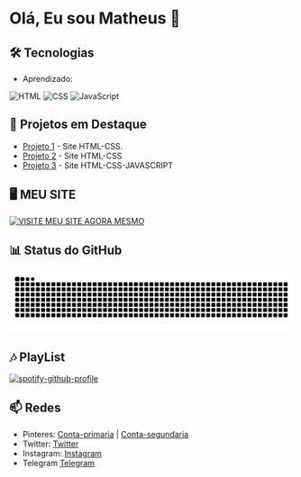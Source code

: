 # Olá, Eu sou Matheus 👋

## 🛠️ Tecnologias
- Aprendizado:

![HTML](https://img.icons8.com/?size=80&id=21278&format=png&color=000000) ![CSS](https://img.icons8.com/?size=80&id=20909&format=png&color=000000) 
![JavaScript](https://img.icons8.com/?size=80&id=108784&format=png&color=000000)

## 🌟 Projetos em Destaque
- [Projeto 1](https://github.com/MTSZ7/szz7/tree/main/terror%20da%20net) - Site HTML-CSS.
- [Projeto 2](https://github.com/MTSZ7/szz7/tree/main/Bonde%20do%20saco%20tudo%2Cbloqueia%20nada) - Site HTML-CSS
- [Projeto 3](https://github.com/MTSZ7/szz7/tree/main/td3) - Site HTML-CSS-JAVASCRIPT

## 🖥️ MEU SITE

[![VISITE MEU SITE AGORA MESMO](https://img.shields.io/badge/VISITE_MEU_SITE_AGORA_MESMO-00AA55?style=for-the-badge&logo=webcomponents.org&logoColor=white)](https://guns.lol/menrdesacato0)


## 📊 Status do GitHub

<picture align="center">
  <source media="(prefers-color-scheme: dark)" srcset="https://raw.githubusercontent.com/cartoescaixa/cartoescaixa/output/github-contribution-grid-snake-dark.svg">
  <source media="(prefers-color-scheme: light)" srcset="https://raw.githubusercontent.com/cartoescaixa/cartoescaixa/output/github-contribution-grid-snake-dark.svg">
  <img align="center" alt="github contribution grid snake animation" src="https://raw.githubusercontent.com/cartoescaixa/cartoescaixa/output/github-contribution-grid-snake.svg">
</picture>

## 🎶 PlayList

[![spotify-github-profile](https://spotify-github-profile.kittinanx.com/api/view?uid=31cd3sfpdz44mwqabf3gc5hqn3da&cover_image=true&theme=default&show_offline=true&background_color=121212&interchange=true)](https://github.com/kittinan/spotify-github-profile)

## 📫 Redes

- Pinteres: [Conta-primaria](https://br.pinterest.com/mts7w/) | [Conta-segundaria](https://br.pinterest.com/tcar7w/)
- Twitter: [Twitter](https://x.com/Mts7sz?t=-OAkwDw-4fLuRh9fxGnvVg&s=09)
- Instagram: [Instagram](https://www.instagram.com/mts7w/profilecard/?igsh=MTNtdW5nMDIwYjVhZg%3D%3D)
- Telegram [Telegram](https://t.me/mtts777)

